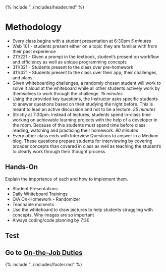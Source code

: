 {% include "../includes/header.md" %}

# Methodology

* Every class begins with a student presentation at 6:30pm *5 minutes*
 * Web 101 - students present either on a topic they are familiar with from their past experience
 * 211/221 - Given a prompt in the textbook, student’s present on workflow and efficiency as well as unique programming concepts
 * 311/321 - Students present to the class over pre-homework
 * 411/421 - Students present to the class over their app, their challenges, and plans.
* Given whiteboarding challenges, a randomly chosen student will work to solve it aloud at the whiteboard while all other students actively work by themselves to work through the challenge. *15 minutes*
* Using the provided key questions, the Instructor asks specific students to answer questions based on their studying the night before. This is meant to lead an active discussion and not to be a lecture. *25 minutes*
* Strictly at 7:30pm: Instead of lectures, students spend in-class time working on achievable learning projects with the help of a developer in the room. Because of this students must spend time before class reading, watching and practicing their homework. *90 minutes*
* Every other class ends with Interview Questions to answer in a Medium blog. These questions prepare students for interviewing by covering broader concepts than covered in class as well as teaching the student’s to clearly work through their thought process. 

## Hands-On

Explain the importance of each and how to implement them.

* Student Presentations
* Daily Whiteboard Trainings
* Q/A On-Homework - Randomizer
* Teachable moments
* Use the whiteboard to draw pictures to help students struggling with concepts. Why images are so important
* Always coding/code planning by 7:30

## Test

<Embed GoogleForm here>

## Go to [On-the-Job Duties](../onTheJob/01DayClass.md)

{% include "../includes/footer.md" %}